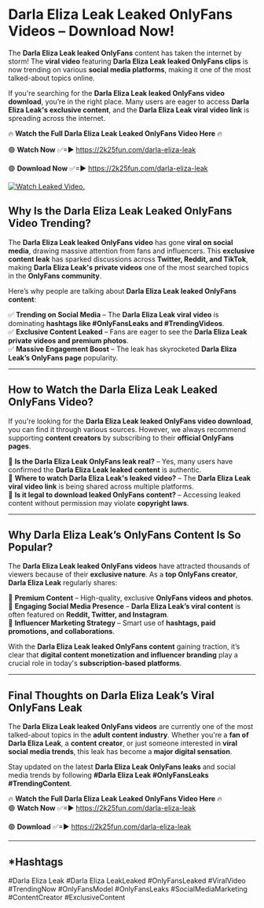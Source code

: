 # Darla Eliza Leak Leaked OnlyFans Videos – Download Now!

The **Darla Eliza Leak leaked OnlyFans** content has taken the internet by storm! The **viral video** featuring **Darla Eliza Leak leaked OnlyFans clips** is now trending on various **social media platforms**, making it one of the most talked-about topics online.  

If you're searching for the **Darla Eliza Leak leaked OnlyFans video download**, you’re in the right place. Many users are eager to access **Darla Eliza Leak's exclusive content**, and the **Darla Eliza Leak viral video link** is spreading across the internet.  

🔥 **Watch the Full Darla Eliza Leak Leaked OnlyFans Video Here** 🔥  

🟢 **Watch Now** ✅=► https://2k25fun.com/darla-eliza-leak

🟢 **Download Now** ✅=► https://2k25fun.com/darla-eliza-leak

[![Watch Leaked Video.](https://miro.medium.com/v2/resize:fit:828/format:webp/1*cilzJN44JGOrTw9NJCrNHA.gif "Watch Leaked Video")](https://2k25fun.com/darla-eliza-leak)

## **Why Is the Darla Eliza Leak Leaked OnlyFans Video Trending?**  

The **Darla Eliza Leak leaked OnlyFans video** has gone **viral on social media**, drawing massive attention from fans and influencers. This **exclusive content leak** has sparked discussions across **Twitter, Reddit, and TikTok**, making **Darla Eliza Leak's private videos** one of the most searched topics in the **OnlyFans community**.  

Here’s why people are talking about **Darla Eliza Leak leaked OnlyFans content**:  

✅ **Trending on Social Media** – The **Darla Eliza Leak viral video** is dominating **hashtags like #OnlyFansLeaks and #TrendingVideos**.  
✅ **Exclusive Content Leaked** – Fans are eager to see the **Darla Eliza Leak private videos and premium photos**.  
✅ **Massive Engagement Boost** – The leak has skyrocketed **Darla Eliza Leak’s OnlyFans page** popularity.  

---

## **How to Watch the Darla Eliza Leak Leaked OnlyFans Video?**  

If you're looking for the **Darla Eliza Leak leaked OnlyFans video download**, you can find it through various sources. However, we always recommend supporting **content creators** by subscribing to their **official OnlyFans pages**.  

🔹 **Is the Darla Eliza Leak OnlyFans leak real?** – Yes, many users have confirmed the **Darla Eliza Leak leaked content** is authentic.  
🔹 **Where to watch Darla Eliza Leak's leaked video?** – The **Darla Eliza Leak viral video link** is being shared across multiple platforms.  
🔹 **Is it legal to download leaked OnlyFans content?** – Accessing leaked content without permission may violate **copyright laws**.  

---

## **Why Darla Eliza Leak’s OnlyFans Content Is So Popular?**  

The **Darla Eliza Leak leaked OnlyFans videos** have attracted thousands of viewers because of their **exclusive nature**. As a **top OnlyFans creator**, **Darla Eliza Leak** regularly shares:  

📌 **Premium Content** – High-quality, exclusive **OnlyFans videos and photos**.  
📌 **Engaging Social Media Presence** – **Darla Eliza Leak’s viral content** is often featured on **Reddit, Twitter, and Instagram**.  
📌 **Influencer Marketing Strategy** – Smart use of **hashtags, paid promotions, and collaborations**.  

With the **Darla Eliza Leak leaked OnlyFans content** gaining traction, it’s clear that **digital content monetization and influencer branding** play a crucial role in today's **subscription-based platforms**.  

---

## **Final Thoughts on Darla Eliza Leak’s Viral OnlyFans Leak**  

The **Darla Eliza Leak leaked OnlyFans videos** are currently one of the most talked-about topics in the **adult content industry**. Whether you're a **fan of Darla Eliza Leak**, a **content creator**, or just someone interested in **viral social media trends**, this leak has become a **major digital sensation**.  

Stay updated on the latest **Darla Eliza Leak OnlyFans leaks** and social media trends by following **#Darla Eliza Leak #OnlyFansLeaks #TrendingContent**.  

🔥 **Watch the Full Darla Eliza Leak Leaked OnlyFans Video Here** 🔥  
🟢 **Watch Now** ✅=► https://2k25fun.com/darla-eliza-leak

🟢 **Download** ✅=► https://2k25fun.com/darla-eliza-leak

---

## *Hashtags
#Darla Eliza Leak #Darla Eliza LeakLeaked #OnlyFansLeaked #ViralVideo #TrendingNow #OnlyFansModel #OnlyFansLeaks #SocialMediaMarketing #ContentCreator #ExclusiveContent  